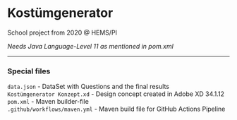 # Kostümgenerator
School project from 2020 @ HEMS/PI

_Needs Java Language-Level 11 as mentioned in pom.xml_
____
### Special files
`data.json` - DataSet with Questions and the final results  
`Kostümgenerator Konzept.xd` - Design concept created in Adobe XD 34.1.12  
`pom.xml` - Maven builder-file  
`.github/workflows/maven.yml` - Maven build file for GitHub Actions Pipeline
